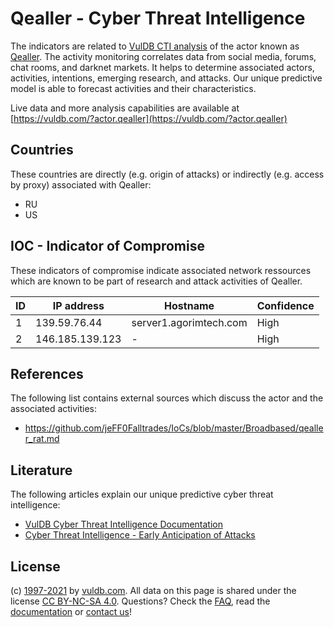 # Qealler - Cyber Threat Intelligence

The indicators are related to [VulDB CTI analysis](https://vuldb.com/?doc.cti) of the actor known as [Qealler](https://vuldb.com/?actor.qealler). The activity monitoring correlates data from social media, forums, chat rooms, and darknet markets. It helps to determine associated actors, activities, intentions, emerging research, and attacks. Our unique predictive model is able to forecast activities and their characteristics.

Live data and more analysis capabilities are available at [https://vuldb.com/?actor.qealler](https://vuldb.com/?actor.qealler)

## Countries

These countries are directly (e.g. origin of attacks) or indirectly (e.g. access by proxy) associated with Qealler:

* RU
* US

## IOC - Indicator of Compromise

These indicators of compromise indicate associated network ressources which are known to be part of research and attack activities of Qealler.

ID | IP address | Hostname | Confidence
-- | ---------- | -------- | ----------
1 | 139.59.76.44 | server1.agorimtech.com | High
2 | 146.185.139.123 | - | High

## References

The following list contains external sources which discuss the actor and the associated activities:

* https://github.com/jeFF0Falltrades/IoCs/blob/master/Broadbased/qealler_rat.md

## Literature

The following articles explain our unique predictive cyber threat intelligence:

* [VulDB Cyber Threat Intelligence Documentation](https://vuldb.com/?doc.cti)
* [Cyber Threat Intelligence - Early Anticipation of Attacks](https://www.scip.ch/en/?labs.20201022)

## License

(c) [1997-2021](https://vuldb.com/?doc.changelog) by [vuldb.com](https://vuldb.com/?doc.about). All data on this page is shared under the license [CC BY-NC-SA 4.0](https://creativecommons.org/licenses/by-nc-sa/4.0/). Questions? Check the [FAQ](https://vuldb.com/?doc.faq), read the [documentation](https://vuldb.com/?doc) or [contact us](https://vuldb.com/?contact)!
